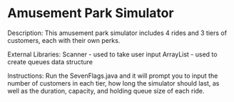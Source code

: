 # Amusement Park Simulator
Description:
This amusement park simulator includes 4 rides and 3 tiers of customers, each with their own perks.

External Libraries:
Scanner - used to take user input
ArrayList - used to create queues data structure

Instructions:
Run the SevenFlags.java and it will prompt you to input the number of customers in each tier, how long the simulator should last, 
as well as the duration, capacity, and holding queue size of each ride.
